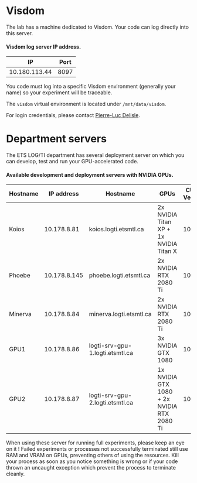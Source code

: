 # Visdom

The lab has a machine dedicated to Visdom. Your code can log directly into this server. 

#### Visdom log server IP address.

| IP            | Port      |
|---------------|-----------|
| 10.180.113.44 | 8097      |

You code must log into a specific Visdom environment (generally your name) so your experiment will be traceable.

The `visdom` virtual environment is located under `/mnt/data/visdom`. 

For login credentials, please contact [Pierre-Luc Delisle](mailto:pierre-luc.delisle.1@ens.etsmtl.ca).


# Department servers 

The ETS LOG/TI department has several deployment server on which you can develop, test and run your GPU-accelerated code.

#### Available development and deployment servers with NVIDIA GPUs.
 
| Hostname	| IP address        | Hostname                          | GPUs                                          | CUDA Version   |
|-----------|-------------------|-----------------------------------|-----------------------------------------------|----------------|
| Koios     | 10.178.8.81	    | koios.logti.etsmtl.ca 	        | 2x NVIDIA Titan XP + 1x NVIDIA Titan X	    | 10.1            |
| Phoebe	| 10.178.8.145	    | phoebe.logti.etsmtl.ca 	        | 2x NVIDIA RTX 2080 Ti	                        | 10.1           |
| Minerva	| 10.178.8.84	    | minerva.logti.etsmtl.ca 	        | 2x NVIDIA RTX 2080 Ti	                        | 10.1           |
| GPU1	    | 10.178.8.86	    | logti-srv-gpu-1.logti.etsmtl.ca   | 3x NVIDIA GTX 1080	                        | 10.1           |
| GPU2      | 10.178.8.87	    | logti-srv-gpu-2.logti.etsmtl.ca	| 1x NVIDIA GTX 1080 + 2x NVIDIA RTX 2080 Ti	| 10.1           |

When using these server for running full experiments, please keep an eye on it ! Failed experiments or processes not
successfully terminated still use RAM and VRAM on GPUs, preventing others of using the resources. Kill your process as
soon as you notice something is wrong or if your code thrown an uncaught exception which prevent the process to 
terminate cleanly.
